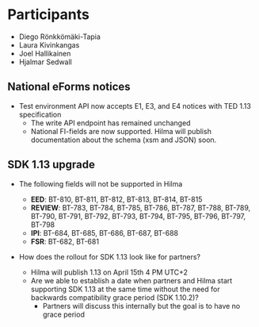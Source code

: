 # Participants
- Diego Rönkkömäki-Tapia
- Laura Kivinkangas
- Joel Hallikainen
- Hjalmar Sedwall

## National eForms notices
- Test environment API now accepts E1, E3, and E4 notices with TED 1.13 specification
  - The write API endpoint has remained unchanged
  - National FI-fields are now supported. Hilma will publish documentation about the schema (xsm and JSON) soon.

## SDK 1.13 upgrade
- The following fields will not be supported in Hilma
    - **EED**: BT-810, BT-811, BT-812, BT-813, BT-814, BT-815
    - **REVIEW**: BT-783, BT-784, BT-785, BT-786, BT-787, BT-788, BT-789, BT-790, BT-791, BT-792, BT-793, BT-794, BT-795, BT-796, BT-797, BT-798
    - **IPI**: BT-684, BT-685, BT-686, BT-687, BT-688
    - **FSR**: BT-682, BT-681
	
	
- How does the rollout for SDK 1.13 look like for partners? 
	- Hilma will publish 1.13 on April 15th 4 PM UTC+2
    - Are we able to establish a date when partners and Hilma start supporting SDK 1.13 at the same time without the need for backwards compatibility grace period (SDK 1.10.2)?
		- Partners will discuss this internally but the goal is to have no grace period
